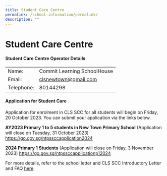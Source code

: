 ```yaml
---
title: Student Care Centre
permalink: /school-information/permalink/
description: ""
---
```

# Student Care Centre

#### Student Care Centre Operator Details
| | |
| -------- | -------- | 
| Name:     | Commit Learning SchoolHouse   | 
| Email:   | clsnewtown@gmail.com   | 
| Telephone:   | 80144298  | 


#### Application for Student Care

Application for enrolment in CLS SCC for all students will begin on Friday, 20 October 2023. You can submit your application via the links below. 


**AY2023 Primary 1 to  5 students in New Town Primary School** 
(Application will close on Tuesday, 31 October 2023)
https://go.gov.sg/ntpssccapplication2024


**2024 Primary 1 Students**
(Application will close on Friday, 3 November 2023)
https://go.gov.sg/ntpssccapplicationp12024


For more details, refer to the school letter and CLS SCC Introductory Letter and FAQ [here](https://drive.google.com/file/d/1_GEm_SGic6MbDOsJv5rW3WYgwdL8f2ok/view?usp=share_link). 